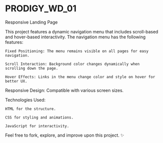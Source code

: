 # PRODIGY_WD_01
Responsive Landing Page 

This project features a dynamic navigation menu that includes scroll-based and hover-based interactivity. The navigation menu has the following features:

    Fixed Positioning: The menu remains visible on all pages for easy navigation.

    Scroll Interaction: Background color changes dynamically when scrolling down the page.

    Hover Effects: Links in the menu change color and style on hover for better UX.

Responsive Design: Compatible with various screen sizes.

Technologies Used:

    HTML for the structure.

    CSS for styling and animations.

    JavaScript for interactivity.

Feel free to fork, explore, and improve upon this project. ✨
